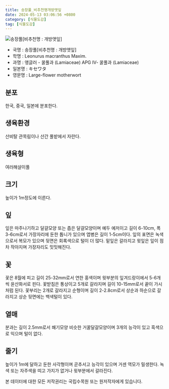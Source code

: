 ```yaml
---
title: 송장풀_비추천명개방앳잎
date: 2024-05-13 03:06:56 +0800
category: [식물도감]
tag: [식물도감]
---
```




![송장풀[비추천명 : 개방앳잎]](/fileUpload/plants/basic/Labiatae/Leonurus/15821/1_th2.JPG)
- 국명 : 송장풀[비추천명 : 개방앳잎]
- 학명 : Leonurus macranthus Maxim.
- 과명 : 앵글러 - 꿀풀과 (Lamiaceae) APG Ⅳ- 꿀풀과 (Lamiaceae)
- 일본명 : キセワタ
- 영문명 : Large-flower motherwort


## 분포
한국, 중국, 일본에 분포한다.
## 생육환경
산비탈 관목림이나 산간 풀밭에서 자란다.
## 생육형
여러해살이풀
## 크기
높이가 1m정도에 이른다.
## 잎
잎은 마주나기하고 달걀모양 또는 좁은 달걀모양이며 예두 예저이고 길이 6-10cm, 폭 3-6cm로서 가장자리에 둔한 톱니가 있으며 엽병은 길이 1-5cm이다. 잎의 표면은 녹색으로서 복모가 있으며 뒷면은 회록색으로 털이 더 많다. 밑잎은 갈라지고 윗잎은 잎이 점차 작아지며 가장자리도 밋밋해진다.
## 꽃
꽃은 8월에 피고 길이 25-32mm로서 연한 홍색이며 윗부분의 잎겨드랑이에서 5-6개씩 윤산화서로 핀다. 꽃받침은 통상이고 5개로 갈라지며 길이 10-15mm로서 끝이 가시처럼 된다. 꽃부리는 2개로 갈라지고 순형이며 길이 2-2.8cm로서 상순과 하순으로 갈라지고 상순 뒷면에는 백색털이 있다.
## 열매
분과는 길이 2.5mm로서 쐐기모양 비슷한 거꿀달걀모양이며 3개의 능각이 있고 흑색으로 익으며 털이 없다.
## 줄기
높이가 1m에 달하고 둔한 사각형이며 곧추서고 능각이 있으며 거센 역모가 밀생한다. 녹색 또는 자주색을 띠고 가지가 없거나 윗부분에서 갈라진다.






본 데이터에 대한 모든 저작권리는 국립수목원 또는 원저작자에게 있습니다.
